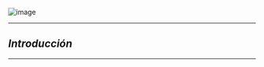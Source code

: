 ![image](https://github.com/user-attachments/assets/4559f556-d165-4ff5-8d99-5b85d3d9e8a1)

---

## ***Introducción***

---
